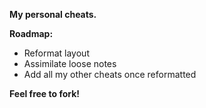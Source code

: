 **My personal cheats.**

**Roadmap:**
- Reformat layout
- Assimilate loose notes
- Add all my other cheats once reformatted

**Feel free to fork!**
